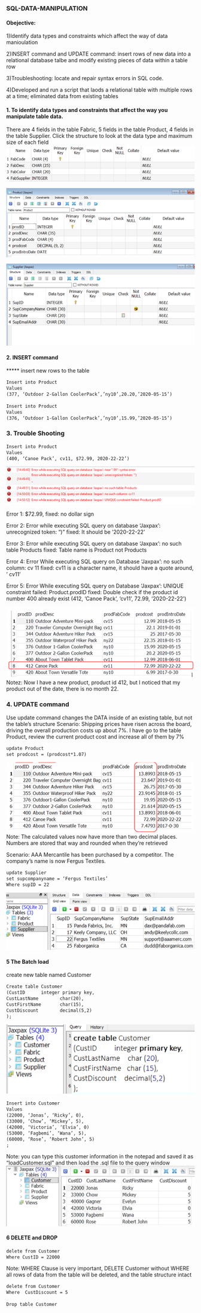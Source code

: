 ### SQL-DATA-MANIPULATION
#### Obejective:
1)Identify data types and constraints which affect the way of data manioulation

2)INSERT command and UPDATE command: insert rows of new data into a relational database talbe and modify existing pieces of data within a table row

3)Troubleshooting: locate and repair syntax errors in SQL code.

4)Developed and run a script that laods a relational table with multiple rows at a time; eliminated data from existing tables

#### 1. To identify data types and constraints that affect the way you manipulate table data.
There are 4 fields in the table Fabric, 5 fields in the table Product, 4 fields in the table Supplier.
Click the structure to look at the data type and maximum size of each field
![](figure/fabric.png)

![](figure/product.png)

![](figure/supplier.png)

#### 2. INSERT command
***** insert new rows to the table

	Insert into Product
	Values
	(377, ‘Outdoor 2-Gallon CoolerPack’,’ny10’,20.20,’2020-05-15’)

	Insert into Product
	Values
	(376, ‘Outdoor 1-Gallon CoolerPack’,’ny10’,15.99,’2020-05-15’)

### 3. Trouble Shooting

	Insert into Product
	Values
	(400, ‘Canoe Pack’, cv11, $72.99, 2020-22-22’)

![](figure/error_mess.png)

Error 1: $72.99, fixed: no dollar sign

Error 2: Error while executing SQL query on database ‘Jaxpax’: unrecognized token: “)”
         fixed: It should be ‘2020-22-22’
	    
Error 3: Error while executing SQL query on database ‘Jaxpax’: no such table Products
	 fixed: Table name is Product not Products
	 
Error 4: Error While executing SQL query on Database ‘Jaxpax’: no such column: cv 11
	 fixed: cv11 is a character name, it should have a quote around, ’ cv11’
	 
Error 5: Error While executing SQL query on Database ‘Jaxpax’: UNIQUE constraint failed: Product.prodID
	fixed: Double check if the product id number 400 already exist
	(412, ‘Canoe Pack’, ‘cv11’, 72.99, ‘2020-22-22’)
  
 ![](figure/fixederror.png) 
 Notez: Now I have a new product, product id 412, but I noticed that my product out of the date, there is no month 22.
 
### 4. UPDATE command
Use update command changes the DATA inside of an existing table, but not the table’s structure
Scenario:
Shipping prices have risen across the board, driving the overall production costs up about 7%.
I have go to the table Product, review the current product cost and increase all of them by 7% 

	update Product
	set prodcost = (prodcost*1.07)

![](figure/update_co.png) 
Note:
The calculated values now have more than two decimal places. Numbers are stored that way 
and rounded when they’re retrieved

Scenario:
AAA Mercantile has been purchased by a competitor. The company’s name is now Fergus Textiles.


	update Supplier
	set supcompanyname = ‘Fergus Textiles’
	Where supID = 22

![](figure/update_name.png)

#### 5 The Batch load
create new table named Customer

	Create table Customer
	(CustID		 integer primary key,
	CustLastName		char(20),
	CustFirstName		char(15),
	CustDiscount		decimal(5,2)
	);

![](figure/customer.png)

	Insert into Customer
	Values
	(22000, ‘Jonas’, ‘Ricky’, 0),
	(33000, ‘Chow’, ‘Mickey’, 5),
	(42000, ‘Victoria’, ‘Elvia’, 0)
	(53000, ‘Fagbemi’, ‘Wana’, 5),
	(60000, ‘Rose’, ‘Robert John’, 5)
	;

Note: you can type this customer information in the notepad and saved it as “loadCustomer.sql” and then load the .sql file to the query window
![](figure/customerfill.png)

#### 6 DELETE and DROP

	delete from Customer
	Where CustID = 22000

Note: WHERE Clause is very important, DELETE Customer without WHERE all rows of data from the table will be deleted, and the table structure intact

	delete from Customer
	Where  CustDiscount = 5

	Drop table Customer









 


